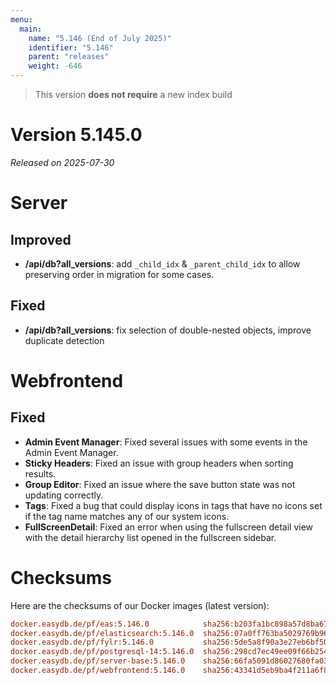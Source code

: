 ```yaml
---
menu:
  main:
    name: "5.146 (End of July 2025)"
    identifier: "5.146"
    parent: "releases"
    weight: -646
---
```


> This version **does not require** a new index build

# Version 5.145.0

*Released on 2025-07-30*

# Server

## Improved

* **/api/db?all_versions**: add `_child_idx` & `_parent_child_idx` to allow preserving order in migration for some cases.

## Fixed

* **/api/db?all_versions**: fix selection of double-nested objects, improve duplicate detection

# Webfrontend

## Fixed

- **Admin Event Manager**: Fixed several issues with some events in the Admin Event Manager.  
- **Sticky Headers**: Fixed an issue with group headers when sorting results.  
- **Group Editor**: Fixed an issue where the save button state was not updating correctly.  
- **Tags**: Fixed a bug that could display icons in tags that have no icons set if the tag name matches any of our system icons.  
- **FullScreenDetail**: Fixed an error when using the fullscreen detail view with the detail hierarchy list opened in the fullscreen sidebar.

# Checksums

Here are the checksums of our Docker images (latest version):

```ini
docker.easydb.de/pf/eas:5.146.0            sha256:b203fa1bc898a57d8ba67e4b1f82593d4bbdc53241f0024925734e55bc5ddfad
docker.easydb.de/pf/elasticsearch:5.146.0  sha256:07a0ff763ba5029769b9686dce16a8830e3510ef37202584b94270d91273b67a
docker.easydb.de/pf/fylr:5.146.0           sha256:5de5a8f90a3e27eb6bf506b44b5b17ff7dcd2903d9697fdb723aca4f9f052710
docker.easydb.de/pf/postgresql-14:5.146.0  sha256:298cd7ec49ee09f66b254cae39504cdbed5ddeec5e889c0ddb3785ddea9f2d1a
docker.easydb.de/pf/server-base:5.146.0    sha256:66fa5091d86027680fa03d2071b41f20b8df8dfb6d3a10221830b5e56cb53ce8
docker.easydb.de/pf/webfrontend:5.146.0    sha256:43341d5eb9ba4f211a6f8dba0c5dce9c6e3cba13786931e912dc20a727d257bd
```
